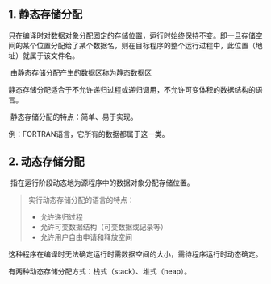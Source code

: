 ## 1. 静态存储分配

​	只在编译时对数据对象分配固定的存储位置，运行时始终保持不变。即一旦存储空间的某个位置分配给了某个数据名，则在目标程序的整个运行过程中，此位置（地址）就属于该文件名。

​	由静态存储分配产生的数据区称为静态数据区

​	静态存储分配适合于不允许递归过程或递归调用，不允许可变体积的数据结构的语言。

​	静态存储分配的特点：简单、易于实现。

例：FORTRAN语言，它所有的数据都属于这一类。

## 2. 动态存储分配

​	指在运行阶段动态地为源程序中的数据对象分配存储位置。

> 实行动态存储分配的语言的特点：
>
> *  允许递归过程
> * 允许可变数据结构（可变数据或记录等）
> * 允许用户自由申请和释放空间

​	这种程序在编译时无法确定运行时需数据空间的大小，需待程序运行时动态确定。

有两种动态存储分配方式：栈式（stack）、堆式（heap）。

